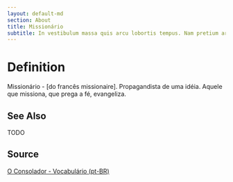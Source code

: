 ```yaml
---
layout: default-md
section: About
title: Missionário
subtitle: In vestibulum massa quis arcu lobortis tempus. Nam pretium arcu in odio vulputate luctus.
---
```


# Definition
Missionário - [do francês missionaire]. Propagandista de uma idéia. Aquele que missiona, que prega a fé, evangeliza. 

## See Also
TODO

## Source
[O Consolador - Vocabulário (pt-BR)](http://www.oconsolador.com.br/linkfixo/vocabulario/principal.html)
